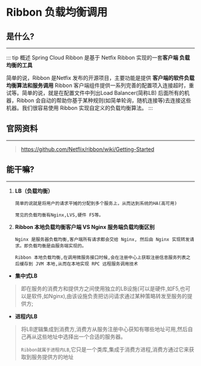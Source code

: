 # **Ribbon 负载均衡调用**

## **是什么?**
---

::: tip 概述
Spring Cloud Ribbon 是基于 Netfix Ribbon 实现的一套**客户端 负载均衡的工具**

简单的说，Ribbon 是Netfix 发布的开源项目，主要功能是提供 **客户端的软件负载均衡算法和服务调用** Ribbon 客户端组件提供一系列完善的配置项入连接超时，重试等。简单的说，就是在配置文件中列出Load Balancer(简称LB) 后面所有的机器，Ribbon 会自动的帮助你基于某种规则(如简单轮询，随机连接等)去连接这些机器。我们很容易使用 Ribbon 实现自定义的负载均衡算法。
:::

## **官网资料**
---
> https://github.com/Netflix/ribbon/wiki/Getting-Started

## **能干嘛?**
---

1. **LB（负载均衡）**

    `简单的说就是将用户的请求平摊的分配到多个服务上，从而达到系统的HA(高可用)`

    `常见的负载均衡有Nginx,LVS,硬件 F5等。`
2. **Ribbon 本地负载均衡客户端 VS Nginx 服务端负载均衡区别**

    `Nginx 是服务器负载均衡,客户端所有请求都会交给 Nginx, 然后由 Nginx 实现转发请求。即负载均衡是由服务端实现的。`
    
    `Ribbon 本地负载均衡,在调用微服务接口时候,会在注册中心上获取注册信息服务列表之后缓存到 JVM 本地,从而在本地实现 RPC 远程服务调用技术`

- **集中式LB**

> 即在服务的消费方和提供方之间使用独立的LB设施(可以是硬件,如F5,也可以是软件,如Nginx),由该设施负责把访问请求通过某种策略转发至服务的提供方;

- **进程内LB**

> 将LB逻辑集成到消费方,消费方从服务注册中心获知有哪些地址可用,然后自己再从这些地址中选择出一个合适的服务器。
>
> `Ribbon就属于进程内LB`,它只是一个类库,集成于消费方进程,消费方通过它来获取到服务提供方的地址
